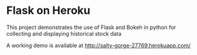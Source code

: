 # Flask on Heroku

This project demonstrates the use of Flask and Bokeh in python for collecting and displaying historical stock data

A working demo is available at http://salty-gorge-27769.herokuapp.com/